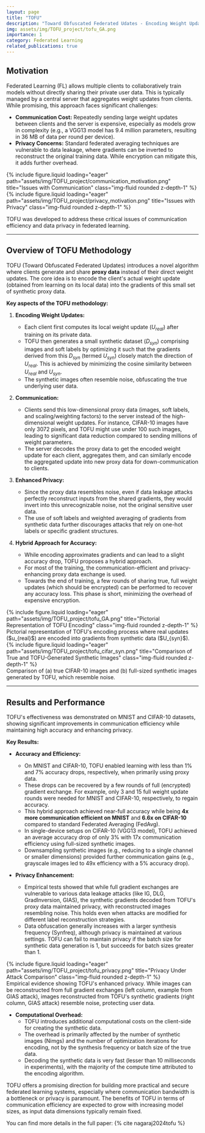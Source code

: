 ```yaml
---
layout: page
title: "TOFU"
description: "Toward Obfuscated Federated Udates - Encoding Weight Updates Into Gradients From Proxy Data for Communication-Efficient and Privacy-Enhanced Federated Learning."
img: assets/img/TOFU_project/tofu_GA.png
importance: 1
category: Federated Learning
related_publications: true
---
```


## Motivation

Federated Learning (FL) allows multiple clients to collaboratively train models without directly sharing their private user data. This is typically managed by a central server that aggregates weight updates from clients. While promising, this approach faces significant challenges:

* **Communication Cost:** Repeatedly sending large weight updates between clients and the server is expensive, especially as models grow in complexity (e.g., a VGG13 model has 9.4 million parameters, resulting in 36 MB of data per round per device).
* **Privacy Concerns:** Standard federated averaging techniques are vulnerable to data leakage, where gradients can be inverted to reconstruct the original training data. While encryption can mitigate this, it adds further overhead.

<div class="row justify-content-sm-center">
    <div class="col-sm-6 mt-3 mt-md-0">
        {% include figure.liquid loading="eager" path="assets/img/TOFU_project/communication_motivation.png" title="Issues with Communication" class="img-fluid rounded z-depth-1" %}
    </div>
    <div class="col-sm-6 mt-3 mt-md-0">
        {% include figure.liquid loading="eager" path="assets/img/TOFU_project/privacy_motivation.png" title="Issues with Privacy" class="img-fluid rounded z-depth-1" %}
    </div>
</div>

TOFU was developed to address these critical issues of communication efficiency and data privacy in federated learning.

---
## Overview of TOFU Methodology

TOFU (Toward Obfuscated Federated Updates) introduces a novel algorithm where clients generate and share **proxy data** instead of their direct weight updates. The core idea is to encode the client's actual weight update (obtained from learning on its local data) into the gradients of this small set of synthetic proxy data.

**Key aspects of the TOFU methodology:**

1.  **Encoding Weight Updates:**
    * Each client first computes its local weight update ($U_{real}$) after training on its private data.
    * TOFU then generates a small synthetic dataset ($D_{syn}$) comprising images and soft labels by optimizing it such that the gradients derived from this $D_{syn}$ (termed $U_{syn}$) closely match the direction of $U_{real}$. This is achieved by minimizing the cosine similarity between $U_{real}$ and $U_{syn}$.
    * The synthetic images often resemble noise, obfuscating the true underlying user data.

2.  **Communication:**
    * Clients send this low-dimensional proxy data (images, soft labels, and scaling/weighting factors) to the server instead of the high-dimensional weight updates. For instance, CIFAR-10 images have only 3072 pixels, and TOFU might use under 100 such images, leading to significant data reduction compared to sending millions of weight parameters.
    * The server decodes the proxy data to get the encoded weight update for each client, aggregates them, and can similarly encode the aggregated update into new proxy data for down-communication to clients.

3.  **Enhanced Privacy:**
    * Since the proxy data resembles noise, even if data leakage attacks perfectly reconstruct inputs from the shared gradients, they would invert into this unrecognizable noise, not the original sensitive user data.
    * The use of soft labels and weighted averaging of gradients from synthetic data further discourages attacks that rely on one-hot labels or specific gradient structures.

4.  **Hybrid Approach for Accuracy:**
    * While encoding approximates gradients and can lead to a slight accuracy drop, TOFU proposes a hybrid approach.
    * For most of the training, the communication-efficient and privacy-enhancing proxy data exchange is used.
    * Towards the end of training, a few rounds of sharing true, full weight updates (which should be encrypted) can be performed to recover any accuracy loss. This phase is short, minimizing the overhead of expensive encryption.

<div class="row justify-content-sm-center">
    <div class="col-sm-10 mt-3 mt-md-0"> {% include figure.liquid loading="eager" path="assets/img/TOFU_project/tofu_GA.png" title="Pictorial Representation of TOFU Encoding" class="img-fluid rounded z-depth-1" %}
    </div>
</div>
<div class="caption">
    Pictorial representation of TOFU's encoding process where real updates ($u_{real}$) are encoded into gradients from synthetic data ($U_{syn}$).
</div>

<div class="row justify-content-sm-center">
    <div class="col-sm-10 mt-3 mt-md-0"> {% include figure.liquid loading="eager" path="assets/img/TOFU_project/tofu_cifar_syn.png" title="Comparison of True and TOFU-Generated Synthetic Images" class="img-fluid rounded z-depth-1" %}
    </div>
</div>
<div class="caption">
    Comparison of (a) true CIFAR-10 images and (b) full-sized synthetic images generated by TOFU, which resemble noise.
</div>

---
## Results and Performance

TOFU's effectiveness was demonstrated on MNIST and CIFAR-10 datasets, showing significant improvements in communication efficiency while maintaining high accuracy and enhancing privacy.

**Key Results:**

* **Accuracy and Efficiency:**
    * On MNIST and CIFAR-10, TOFU enabled learning with less than 1% and 7% accuracy drops, respectively, when primarily using proxy data.
    * These drops can be recovered by a few rounds of full (encrypted) gradient exchange. For example, only 3 and 15 full weight update rounds were needed for MNIST and CIFAR-10, respectively, to regain accuracy.
    * This hybrid approach achieved near-full accuracy while being **4x more communication efficient on MNIST** and **6.6x on CIFAR-10** compared to standard Federated Averaging (FedAvg).
    * In single-device setups on CIFAR-10 (VGG13 model), TOFU achieved an average accuracy drop of only 3% with 17x communication efficiency using full-sized synthetic images.
    * Downsampling synthetic images (e.g., reducing to a single channel or smaller dimensions) provided further communication gains (e.g., grayscale images led to 49x efficiency with a 5% accuracy drop).

* **Privacy Enhancement:**
    * Empirical tests showed that while full gradient exchanges are vulnerable to various data leakage attacks (like IG, DLG, GradInversion, GIAS), the synthetic gradients decoded from TOFU's proxy data maintained privacy, with reconstructed images resembling noise. This holds even when attacks are modified for different label reconstruction strategies.
    * Data obfuscation generally increases with a larger synthesis frequency (Synfreq), although privacy is maintained at various settings. TOFU can fail to maintain privacy if the batch size for synthetic data generation is 1, but succeeds for batch sizes greater than 1.

<div class="row justify-content-sm-center">
    <div class="col-sm mt-3 mt-md-0">
        {% include figure.liquid loading="eager" path="assets/img/TOFU_project/tofu_privacy.png" title="Privacy Under Attack Comparison" class="img-fluid rounded z-depth-1" %}
        </div>
</div>
<div class="caption">
    Empirical evidence showing TOFU's enhanced privacy. While images can be reconstructed from full gradient exchanges (left column, example from GIAS attack), images reconstructed from TOFU's synthetic gradients (right column, GIAS attack) resemble noise, protecting user data.
</div>

* **Computational Overhead:**
    * TOFU introduces additional computational costs on the client-side for creating the synthetic data.
    * The overhead is primarily affected by the number of synthetic images (Nimgs) and the number of optimization iterations for encoding, not by the synthesis frequency or batch size of the true data.
    * Decoding the synthetic data is very fast (lesser than 10 milliseconds in experiments), with the majority of the compute time attributed to the encoding algorithm.

TOFU offers a promising direction for building more practical and secure federated learning systems, especially where communication bandwidth is a bottleneck or privacy is paramount. The benefits of TOFU in terms of communication efficiency are expected to grow with increasing model sizes, as input data dimensions typically remain fixed.

You can find more details in the full paper: {% cite nagaraj2024tofu %}